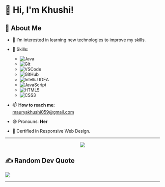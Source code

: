 # 👋 Hi, I'm Khushi!

## 🚀 About Me
- 👀 I’m interested in learning new technologies to improve my skills.

- 🌱  Skills:
  - ![Java](https://img.shields.io/badge/Java-007396?style=for-the-badge&logo=java&logoColor=white)
  - ![Git](https://img.shields.io/badge/Git-F05032?style=for-the-badge&logo=git&logoColor=white)
  - ![VSCode](https://img.shields.io/badge/VSCode-007ACC?style=for-the-badge&logo=visual-studio-code&logoColor=white)
  - ![GitHub](https://img.shields.io/badge/GitHub-181717?style=for-the-badge&logo=github&logoColor=white)
  - ![IntelliJ IDEA](https://img.shields.io/badge/IntelliJ%20IDEA-000000?style=for-the-badge&logo=intellij-idea&logoColor=white)
  - ![JavaScript](https://img.shields.io/badge/JavaScript-F7DF1E?logo=javascript&logoColor=black&style=for-the-badge)
  - ![HTML5](https://img.shields.io/badge/HTML5-E34F26?style=for-the-badge&logo=html5&logoColor=white)
  - ![CSS3](https://img.shields.io/badge/CSS3-1572B6?style=for-the-badge&logo=css3&logoColor=white)
- 📫 **How to reach me:**  
  [mauryakhushi059@gmail.com](mailto:mauryakhushi059@gmail.com)

- 😄 Pronouns: **Her**
- 📜 Certified in Responsive Web Design.


---

<p align="center">
  <img src="https://img.icons8.com/fluency/48/000000/quote-left.png"/>
</p>

## ✍️ Random Dev Quote
![](https://quotes-github-readme.vercel.app/api?type=horizontal&theme=white)


---

